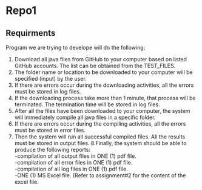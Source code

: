 # Repo1
## Requirments
Program we are trying to develope will do the following:    

1. Download all java files from GitHub to your computer based on listed GitHub accounts. The list can be obtained from the TEST_FILES.
2. The folder name or location to be downloaded to your computer will be specified (input) by the user.
3. If there are errors occur during the downloading activities, all the errors must be stored in log files.
4. If the downloading process take more than 1 minute, that process will be terminated. The termination time will be stored in log files.
5. After all the files have been downloaded to your computer, the system will immediately compile all java files in a specific folder.
6. If	there	are	errors	occur	during	the	compiling	activities,	all	the	errors	must	be	stored	in	error	files.	
7. Then	the	system	will	run	all	successful compiled	files. All	the	results must be stored in output files.
8.Finally,	the	system	should	be	able	to	produce	the	following	reports:	
    -compilation	of	all	output	files	in	ONE	(1)	pdf	file.	
    -compilation	of	all	error	files	in	ONE	(1)	pdf	file.	
    -compilation	of	all	log	files	in	ONE	(1)	pdf	file.	
    -ONE	(1)	MS	Excel	file.	(Refer	to	assignment#2	for	the	content	of	the	excel	file.	

